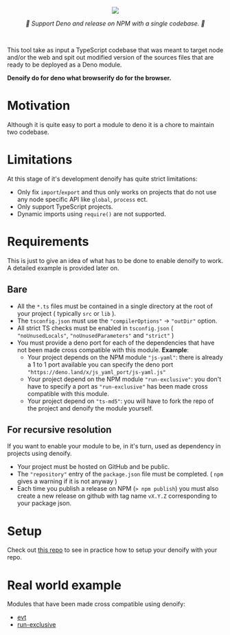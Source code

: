 
<p align="center">
    <img src="https://user-images.githubusercontent.com/6702424/79351107-900eb300-7f38-11ea-8272-91ff725d29f3.png">
</p>
<p align="center">
    <i>🦕 Support Deno and release on NPM with a single codebase. 🦕</i>
</p>
<br>

This tool take as input a TypeScript codebase that was meant to target node and/or the web and spit out modified version of the sources files that are ready to be deployed as a Deno module.  
  
**Denoify do for deno what browserify do for the browser.**

# Motivation

Although it is quite easy to port a module to deno it is a chore to maintain two codebase.

# Limitations

At this stage of it's development denoify has quite strict limitations:

- Only fix ``import``/``export`` and thus only works on projects that do not use any node specific API like ``global``, ``process`` ect.  
- Only support TypeScript projects.
- Dynamic imports using ``require()`` are not supported.

# Requirements

This is just to give an idea of what has to be done to enable denoify to work.
A detailed example is provided later on.

## Bare

- All the ``*.ts`` files must be contained in a single directory at the root of your project ( typically ``src`` or ``lib`` ).
- The ``tsconfig.json`` must use the ``"compilerOptions"`` -> ``"outDir"`` option.
- All strict TS checks must be enabled in ``tsconfig.json`` ( ``"noUnusedLocals"``, ``"noUnusedParameters"`` and ``"strict"`` )
- You must provide a deno port for each of the dependencies that have not been made cross compatible with this module. **Example**: 
  - Your project depends on the NPM module ``"js-yaml"``: there is already a 1 to 1 port available you can specify the deno port ``"https://deno.land/x/js_yaml_port/js-yaml.js"``
  - Your project depend on the NPM module ``"run-exclusive"``: you don't have to specify a port as ``"run-exclusive"`` has been made cross compatible with this module.
  - Your project depend on ``"ts-md5"``: you will have to fork the repo of the project and denoify the module yourself.

## For recursive resolution 

If you want to enable your module to be, in it's turn, used as dependency in projects using denoify.

- Your project must be hosted on GitHub and be public.
- The ``"repository"`` entry of the ``package.json`` file must be completed. ( ``npm`` gives a warning if it is not anyway )
- Each time you publish a release on NPM (``> npm publish``)  you must also create a new release on github with tag name ``vX.Y.Z`` corresponding to your package json.

# Setup

Check out [this repo](https://github.com/garronej/my_dummy_npm_and_deno_module) to see in practice how to setup your denoify with your repo.

# Real world example

Modules that have been made cross compatible using denoify:

- [evt](https://evt.land)
- [run-exclusive](https://github.com/garronej/run-exclusive)
